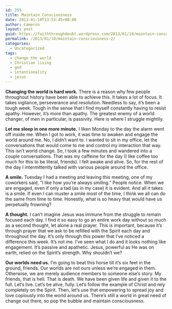 ```yaml
---
id: 255
title: Maintain Consciousness
date: 2013-01-10T13:53:45+00:00
author: Cameron
layout: post
guid: https://faiththroughdoubt.wordpress.com/2013/01/10/maintain-consciousness/
permalink: /2013/01/10/maintain-consciousness-2/
categories:
  - Uncategorized
tags:
  - change the world
  - Christian living
  - god
  - intentionality
  - jesus
---
```

**Changing the world is hard work.** There is a reason why few people throughout history have been able to achieve this. It takes a lot of focus. It takes vigilance, perseverance and resolution. Needless to say, it’s been a tough week. Tough in the sense that I find myself constantly having to resist apathy. However, it’s more than apathy. The greatest enemy of a world changer, of men in particular, is passivity. Here is where I struggle mightily.

**Let me sleep in one more minute.** I liken Monday to the day the alarm went off inside me. When I got to work, it was time to awaken and engage the world around me. No, I didn’t want to. I wanted to sit in my office, let the conversations that would come to me and control my interaction that way. This isn’t world change. So, I took a few minutes and wandered into a couple conversations. That was my caffeine for the day (I like coffee too much for this to be literal, friends). I felt awake and alive. So, for the rest of the day I intermittently talked with various people around the office.

**A smile.** Tuesday I had a meeting and leaving this meeting, one of my coworkers said, “I like how you’re always smiling.” People notice. When we are engaged, even if only a tad (as in my case) it is evident. And all it takes is a smile. If even I can muster a smile most of the time, I think we all can do the same from time to time. Honestly, what is so heavy that would have us perpetually frowning?

**A thought.** I can’t imagine Jesus was immune from the struggle to remain focused each day. I find it so easy to go an entire work day without so much as a second thought, let alone a real prayer. This is important, because it’s through prayer that we ask to be refilled with the Spirit each day and throughout the day. It’s only through this power that I’ve noticed a difference this week. It’s not me. I’ve seen what I do and it looks nothing like engagement. It’s passive and apathetic. Jesus, powerful as He was on earth, relied on the Spirit’s strength. Why shouldn’t we?

**Our worlds need us.** I’m going to beat this horse till it’s six feet in the ground, friends. Our worlds are not ours unless we’re engaged in them. Otherwise, we are merely audience members to someone else’s story. My friends, that is hell. That is death. We have been given life and given it to the full. Let’s live. Let’s be alive, fully. Let’s follow the example of Christ and rely completely on the Spirit. Then, let’s use that empowering to spread joy and love copiously into the world around us. There’s still a world in great need of change out there, so pop the bubble and maintain consciousness.